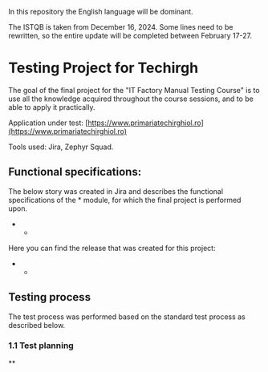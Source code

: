 In this repository the English language will be dominant. 

The ISTQB is taken from December 16, 2024. Some lines need to be rewritten, so the entire update will be completed between February 17-27.

<h1>Testing Project for Techirgh</h1>

The goal of the final project for the "IT Factory Manual Testing Course" is to use all the knowledge acquired throughout the course sessions, and to be able to apply it practically.

Application under test: [https://www.primariatechirghiol.ro](https://www.primariatechirghiol.ro)

Tools used: Jira, Zephyr Squad.

<h2>Functional specifications:</h2>

The below story was created in Jira and describes the functional specifications of the * module, for which the final project is performed upon.

* *

Here you can find the release that was created for this project:

* *

<h2>Testing process</h2>

The test process was performed based on the standard test process as described below.

<h3>1.1 Test planning</h3>

**
